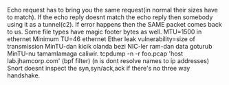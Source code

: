 Echo request has to bring you the same request(in normal their sizes have to match).
If the echo reply doesnt match the echo reply then somebody using it as a tunnel(c2).
If error happens then the SAME packet comes back to us. 
Some file types have magic footer bytes as well.
MTU=1500 in ethernet
Minimum TU=46 ethernet
Ether leak vulnerability=size of transmission MinTU-dan kicik olanda bezi NIC-ler ram-dan data goturub MinTU-nu tamamlamaga caliwir.
tcpdump -n -r foo.pcap 'host lab.jhamcorp.com' (bpf filter) (n is dont resolve names to ip addresses)
Snort doesnt inspect the syn,syn/ack,ack if there's no three way handshake.





